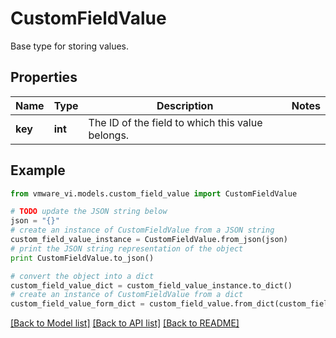 # CustomFieldValue

Base type for storing values. 

## Properties
Name | Type | Description | Notes
------------ | ------------- | ------------- | -------------
**key** | **int** | The ID of the field to which this value belongs.  | 

## Example

```python
from vmware_vi.models.custom_field_value import CustomFieldValue

# TODO update the JSON string below
json = "{}"
# create an instance of CustomFieldValue from a JSON string
custom_field_value_instance = CustomFieldValue.from_json(json)
# print the JSON string representation of the object
print CustomFieldValue.to_json()

# convert the object into a dict
custom_field_value_dict = custom_field_value_instance.to_dict()
# create an instance of CustomFieldValue from a dict
custom_field_value_form_dict = custom_field_value.from_dict(custom_field_value_dict)
```
[[Back to Model list]](../README.md#documentation-for-models) [[Back to API list]](../README.md#documentation-for-api-endpoints) [[Back to README]](../README.md)


